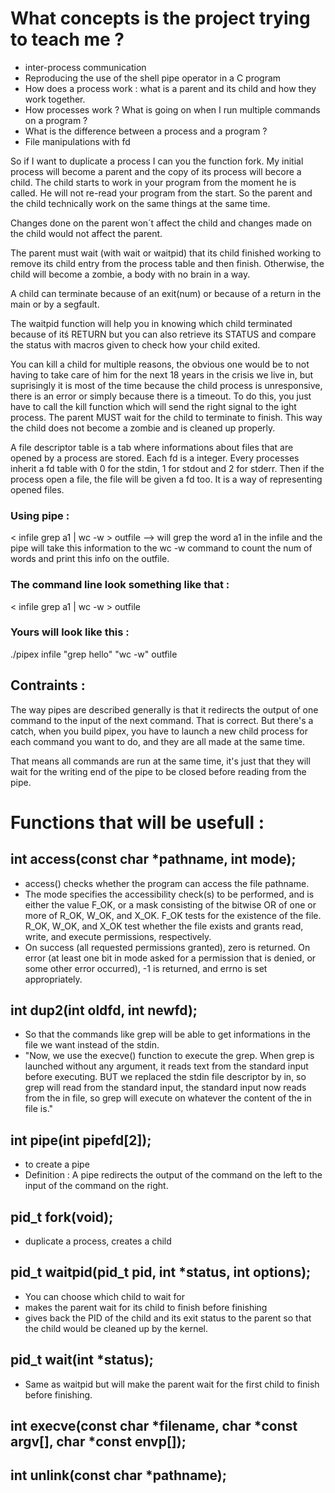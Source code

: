 # What concepts is the project trying to teach me ? 
- inter-process communication
- Reproducing the use of the shell pipe operator in a C program
- How does a process work : what is a parent and its child and how they work together.
- How processes work ? What is going on when I run multiple commands on a program ?
- What is the difference between a process and a program ?
- File manipulations with fd


So if I want to duplicate a process I can you the function fork.
My initial process will become a parent and the copy of its process will becore a child.
The child starts to work in your program from the moment he is called. He will not re-read your program from the start. So the parent and the child technically work on the same things at the same time. 

Changes done on the parent won´t affect the child and changes made on the child would not affect the parent. 

The parent must wait (with wait or waitpid) that its child finished working to remove its child entry from the process table and then finish. Otherwise, the child will become a zombie, a body with no brain in a way. 

A child can terminate because of an exit(num) or because of a return in the main or by a segfault.

The waitpid   function will help you in knowing which child terminated because of itś RETURN but you can also retrieve its STATUS and compare the status with macros given to check how your child exited.

You can kill a child for multiple reasons, the obvious one would be to not having to take care of him for the next 18 years in the crisis we live in, but suprisingly it is most of the time because the child process is unresponsive, there is an error or simply because there is a timeout. To do this, you just have to call the kill function which will send the right signal to the ight process. The parent MUST wait for the child to terminate to finish. This way the child does not become a zombie and is cleaned up properly.

A file descriptor table is a tab where informations about files that are opened by a process are stored. Each fd is a integer. Every processes inherit a fd table with 0 for the stdin, 1 for stdout and 2 for stderr. Then if the process open a file, the file will be given a fd too. It is a way of representing opened files.

### Using pipe :
< infile grep a1 | wc -w > outfile 
    --> will grep the word a1 in the infile and the pipe will take this information to the wc -w command to count the num of words and print this info on the outfile. 

### The command line look something like that : 
< infile grep a1 | wc -w > outfile

### Yours will look like this :
./pipex infile "grep hello" "wc -w" outfile



## Contraints :
The way pipes are described generally is that it redirects the output of one command to the input of the next command. That is correct. But there's a catch, when you build pipex, you have to launch a new child process for each command you want to do, and they are all made at the same time.

That means all commands are run at the same time, it's just that they will wait for the writing end of the pipe to be closed before reading from the pipe.



# Functions that will be usefull :

## int access(const char *pathname, int mode);
- access() checks whether the program can access the file pathname. 
- The mode specifies the accessibility check(s) to be performed, and is either the value F_OK, or a mask consisting of the bitwise OR of one or more of R_OK, W_OK, and X_OK. F_OK tests for the existence of the file. R_OK, W_OK, and X_OK test whether the file exists and grants read, write, and execute permissions, respectively.
- On success (all requested permissions granted), zero is returned. On error (at least one bit in mode asked for a permission that is denied, or some other error occurred), -1 is returned, and errno is set appropriately.

## int dup2(int oldfd, int newfd);
- So that the commands like grep will be able to get informations in the file we want instead of the stdin.
- "Now, we use the execve() function to execute the grep. When grep is launched without any argument, it reads text from the standard input before executing.
BUT we replaced the stdin file descriptor by in, so grep will read from the standard input, the standard input now reads from the in file, so grep will execute on whatever the content of the in file is."

## int pipe(int pipefd[2]);
- to create a pipe
- Definition : A pipe redirects the output of the command on the left to the input of the command on the right. 

## pid_t fork(void);
- duplicate a process, creates a child

## pid_t waitpid(pid_t pid, int *status, int options);
- You can choose which child to wait for
- makes the parent wait for its child to finish before finishing
- gives back the PID of the child and its exit status to the parent so that the child would be cleaned up by the kernel.

## pid_t wait(int *status);
- Same as waitpid but will make the parent wait for the first child to finish before finishing.

## int execve(const char *filename, char *const argv[], char *const envp[]);

## int unlink(const char *pathname);